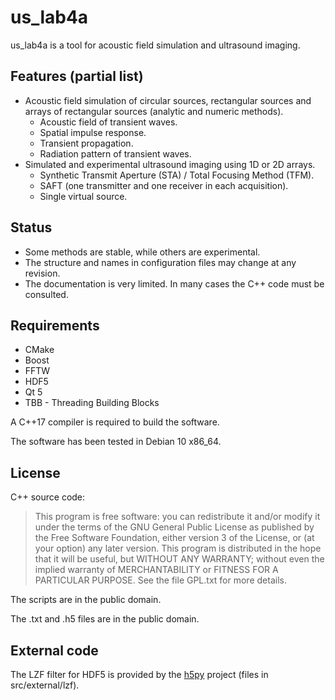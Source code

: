 
us_lab4a
========

us_lab4a is a tool for acoustic field simulation and ultrasound imaging.

Features (partial list)
-----------------------

- Acoustic field simulation of circular sources, rectangular sources and
  arrays of rectangular sources (analytic and numeric methods).
  - Acoustic field of transient waves.
  - Spatial impulse response.
  - Transient propagation.
  - Radiation pattern of transient waves.
- Simulated and experimental ultrasound imaging using 1D or 2D arrays.
  - Synthetic Transmit Aperture (STA) / Total Focusing Method (TFM).
  - SAFT (one transmitter and one receiver in each acquisition).
  - Single virtual source.

Status
------

- Some methods are stable, while others are experimental.
- The structure and names in configuration files may change at any revision.
- The documentation is very limited. In many cases the C++ code must be
  consulted.

Requirements
------------

- CMake
- Boost
- FFTW
- HDF5
- Qt 5
- TBB - Threading Building Blocks

A C++17 compiler is required to build the software.

The software has been tested in Debian 10 x86_64.

License
-------

C++ source code:
> This program is free software: you can redistribute it and/or modify
> it under the terms of the GNU General Public License as published by
> the Free Software Foundation, either version 3 of the License, or
> (at your option) any later version.
> This program is distributed in the hope that it will be useful,
> but WITHOUT ANY WARRANTY; without even the implied warranty of
> MERCHANTABILITY or FITNESS FOR A PARTICULAR PURPOSE.  See the
> file GPL.txt for more details.

The scripts are in the public domain.

The .txt and .h5 files are in the public domain.

External code
-------------

The LZF filter for HDF5 is provided by the [h5py][] project
(files in src/external/lzf).

[h5py]: https://www.h5py.org/
